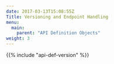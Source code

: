 ```yaml
---
date: 2017-03-13T15:08:55Z
Title: Versioning and Endpoint Handling
menu:
  main:
    parent: "API Definition Objects"
weight: 3
---
```


{{% include "api-def-version" %}}